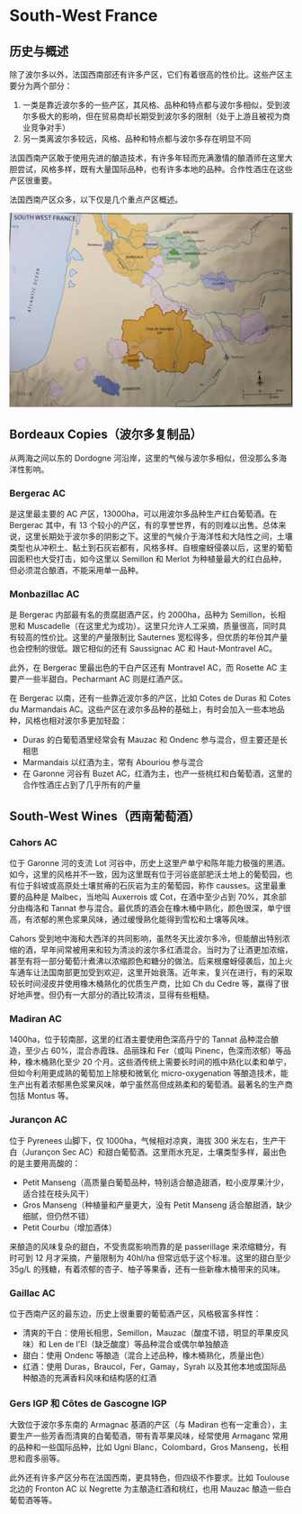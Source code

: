 # South-West France

## 历史与概述

除了波尔多以外，法国西南部还有许多产区，它们有着很高的性价比。这些产区主要分为两个部分：

1. 一类是靠近波尔多的一些产区，其风格、品种和特点都与波尔多相似，受到波尔多极大的影响，但在贸易商却长期受到波尔多的限制（处于上游且被视为商业竞争对手）
2. 另一类离波尔多较远，风格、品种和特点都与波尔多存在明显不同

法国西南产区敢于使用先进的酿造技术，有许多年轻而充满激情的酿酒师在这里大胆尝试，风格多样，既有大量国际品种，也有许多本地的品种。合作性酒庄在这些产区很重要。

法国西南产区众多，以下仅是几个重点产区概述。

![South-West France](../../assets/South-West%20France.jpg)

## Bordeaux Copies（波尔多复制品）

从两海之间以东的 Dordogne 河沿岸，这里的气候与波尔多相似，但没那么多海洋性影响。

### Bergerac AC

是这里最主要的 AC 产区，13000ha，可以用波尔多品种生产红白葡萄酒。在 Bergerac 其中，有 13 个较小的产区，有的享誉世界，有的则难以出售。总体来说，这里长期处于波尔多的阴影之下。这里的气候介于海洋性和大陆性之间，土壤类型也从冲积土、黏土到石灰岩都有，风格多样。自根瘤蚜侵袭以后，这里的葡萄园面积也大受打击，如今这里以 Semillon 和 Merlot 为种植量最大的红白品种，但必须混合酿酒，不能采用单一品种。

### Monbazillac AC

是 Bergerac 内部最有名的贵腐甜酒产区，约 2000ha，品种为 Semillon，长相思和 Muscadelle（在这里尤为成功）。这里只允许人工采摘，质量很高，同时具有较高的性价比。这里的产量限制比 Sauternes 宽松得多，但优质的年份其产量也会控制的很低。跟它相似的还有 Saussignac AC 和 Haut-Montravel AC。

此外，在 Bergerac 里最出色的干白产区还有 Montravel AC，而 Rosette AC 主要产一些半甜白。Pecharmant AC 则是红酒产区。

在 Bergerac 以南，还有一些靠近波尔多的产区，比如 Cotes de Duras 和 Cotes du Marmandais AC。这些产区在波尔多品种的基础上，有时会加入一些本地品种，风格也相对波尔多更加轻盈：

- Duras 的白葡萄酒里经常会有 Mauzac 和 Ondenc 参与混合，但主要还是长相思
- Marmandais 以红酒为主，常有 Abouriou 参与混合
- 在 Garonne 河谷有 Buzet AC，红酒为主，也产一些桃红和白葡萄酒，这里的合作性酒庄占到了几乎所有的产量

## South-West Wines（西南葡萄酒）

### Cahors AC

位于 Garonne 河的支流 Lot 河谷中，历史上这里产单宁和陈年能力极强的黑酒。如今，这里的风格并不一致，因为这里既有位于河谷底部肥沃土地上的葡萄园，也有位于斜坡或高原处土壤贫瘠的石灰岩为主的葡萄园，称作 causses。这里最重要的品种是 Malbec，当地叫 Auxerrois 或 Cot，在酒中至少占到 70%，其余部分由梅洛和 Tannat 参与混合。最优质的酒会在橡木桶中熟化，颜色很深，单宁很高，有浓郁的黑色浆果风味，通过缓慢熟化能得到雪松和土壤等风味。

Cahors 受到地中海和大西洋的共同影响，虽然冬天比波尔多冷，但能酿出特别浓缩的酒，早年间常被用来和较为清淡的波尔多红酒混合。当时为了让酒更加浓缩，甚至有将一部分葡萄汁煮沸以浓缩颜色和糖分的做法。后来根瘤蚜侵袭后，加上火车通车让法国南部更加受到欢迎，这里开始衰落。近年来，复兴在进行，有的采取较长时间浸皮并使用橡木桶熟化的优质生产商，比如 Ch du Cedre 等，赢得了很好地声誉。但仍有一大部分的酒比较清淡，显得有些粗糙。

### Madiran AC

1400ha，位于较南部，这里的红酒主要使用色深高丹宁的 Tannat 品种混合酿造，至少占 60%，混合赤霞珠、品丽珠和 Fer（或叫 Pinenc，色深而浓郁）等品种，橡木桶熟化至少 20 个月。这些酒传统上需要长时间的瓶中熟化以柔和单宁，但如今利用更成熟的葡萄加上除梗和微氧化 micro-oxygenation 等酿造技术，能生产出有着浓郁黑色浆果风味，单宁虽然高但成熟柔和的葡萄酒。最著名的生产商包括 Montus 等。

### Jurançon AC

位于 Pyrenees 山脚下，仅 1000ha，气候相对凉爽，海拔 300 米左右，生产干白（Jurançon Sec AC）和甜白葡萄酒。这里雨水充足，土壤类型多样，最出色的是主要用高酸的：

- Petit Manseng（高质量白葡萄品种，特别适合酿造甜酒，粒小皮厚果汁少，适合挂在枝头风干）
- Gros Manseng（种植量和产量更大，没有 Petit Manseng 适合酿甜酒，缺少细腻，但仍然不错）
- Petit Courbu（增加酒体）

来酿造的风味复杂的甜白，不受贵腐影响而靠的是 passerillage 来浓缩糖分，有时可到 12 月才采摘，产量限制为 40hl/ha 但常远低于这个标准。这里的甜白至少 35g/L 的残糖，有着浓郁的杏子、柚子等果香，还有一些新橡木桶带来的风味。

### Gaillac AC

位于西南产区的最东边，历史上很重要的葡萄酒产区，风格极富多样性：

- 清爽的干白：使用长相思，Semillon，Mauzac（酸度不错，明显的苹果皮风味）和 Len de l'El（缺乏酸度）等品种混合或偶尔单独酿造
- 甜白：使用 Ondenc 等酿造（混合上述品种，橡木桶熟化，质量出色）
- 红酒：使用 Duras，Braucol，Fer，Gamay，Syrah 以及其他本地或国际品种酿造的充满香料风味和结构感的红酒

### Gers IGP 和 Côtes de Gascogne IGP

大致位于波尔多东南的 Armagnac 基酒的产区（与 Madiran 也有一定重合），主要生产一些芳香而清爽的白葡萄酒，带有青苹果风味，经常使用 Armaganc 常用的品种和一些国际品种，比如 Ugni Blanc，Colombard，Gros Manseng，长相思和霞多丽等。

此外还有许多产区分布在法国西南，更具特色，但四级不作要求。比如 Toulouse 北边的 Fronton AC 以 Negrette 为主酿造红酒和桃红，也用 Mauzac 酿造一些白葡萄酒等等。
